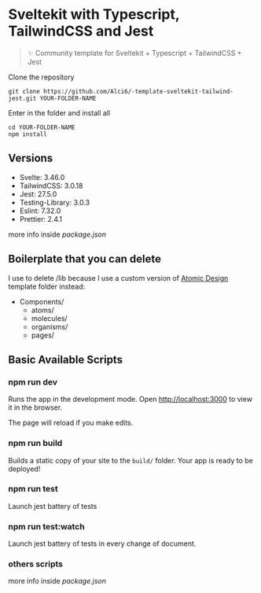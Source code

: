 # Sveltekit with Typescript, TailwindCSS and Jest

> ✨ Community template for Sveltekit + Typescript + TailwindCSS + Jest

Clone the repository

```
git clone https://github.com/Alci6/-template-sveltekit-tailwind-jest.git YOUR-FOLDER-NAME
```

Enter in the folder and install all

```
cd YOUR-FOLDER-NAME
npm install
```



## Versions

* Svelte: 3.46.0
* TailwindCSS: 3.0.18
* Jest: 27.5.0
* Testing-Library: 3.0.3
* Eslint: 7.32.0
* Prettier: 2.4.1

more info inside *package.json*

## Boilerplate that you can delete
I use to delete /lib because I use a custom version of [Atomic Design](https://atomicdesign.bradfrost.com/) template folder instead: 
* Components/
  * atoms/
  * molecules/
  * organisms/
  * pages/

## Basic Available Scripts

### npm run dev

Runs the app in the development mode. Open [http://localhost:3000](http://localhost:3000/) to view it in the browser.

The page will reload if you make edits. 

### npm run build

Builds a static copy of your site to the `build/` folder. Your app is ready to be deployed!

### npm run test

Launch jest battery of tests

### npm run test:watch

Launch jest battery of tests in every change of document.

### others scripts

more info inside *package.json*
